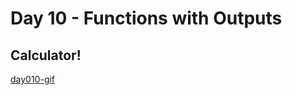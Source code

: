 # Day 10 - Functions with Outputs

## Calculator!
[day010-gif](https://user-images.githubusercontent.com/67601521/173490555-2635623a-613e-432f-a742-03c62e5fe00d.gif)
